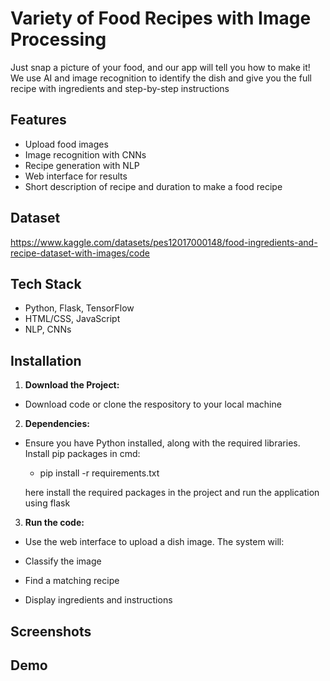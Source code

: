 
# Variety of Food Recipes with Image Processing

Just snap a picture of your food, and our app will tell you how to make it! We use AI and image recognition to identify the dish and give you the full recipe with ingredients and step-by-step instructions

## Features

- Upload food images
- Image recognition with CNNs
- Recipe generation with NLP
- Web interface for results
- Short description of recipe and duration to make a food recipe

## Dataset
  https://www.kaggle.com/datasets/pes12017000148/food-ingredients-and-recipe-dataset-with-images/code
## Tech Stack

- Python, Flask, TensorFlow
- HTML/CSS, JavaScript
- NLP, CNNs

## Installation

 1. **Download the Project:** 

- Download code or clone the respository to your local machine 

 2. **Dependencies:**
- Ensure you have Python installed, along with the required libraries.
  Install pip packages in cmd:

  - pip install -r requirements.txt

  here install the required packages in the project and run the application using flask 

 3. **Run the code:**
- Use the web interface to upload a dish image. The system will:

- Classify the image

- Find a matching recipe

- Display ingredients and instructions
## Screenshots




























## Demo



